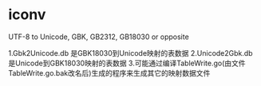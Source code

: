 iconv
=====

UTF-8 to Unicode, GBK, GB2312, GB18030 or opposite



1.Gbk2Unicode.db 是GBK18030到Unicode映射的表数据
2.Unicode2Gbk.db 是Unicode到GBK18030映射的表数据
3.可能通过编译TableWrite.go(由文件TableWrite.go.bak改名后)生成的程序来生成其它的映射数据文件
